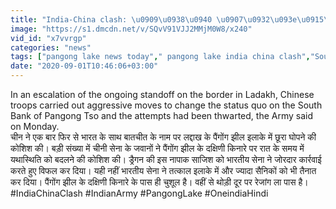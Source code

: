 ```yaml
---
title: "India-China clash: \u0909\u0938\u0940 \u0907\u0932\u093e\u0915\u0947 \u092e\u0947\u0902 \u092b\u093f\u0930 \u0918\u0941\u0938 \u0930\u0939\u093e \u0925\u093e \u091a\u0940\u0928, \u091c\u0939\u093e\u0902 \u0909\u0938\u0915\u0947 1300 \u091c\u0935\u093e\u0928 \u0939\u0941\u090f \u0925\u0947 \u0922\u0947\u0930 \u0935\u0928\u0907\u0902\u0921\u093f\u092f\u093e \u0939\u093f\u0902\u0926\u0940"
image: "https://s1.dmcdn.net/v/SQvV91VJJ2MMjM0W8/x240"
vid_id: "x7vvrgp"
categories: "news"
tags: ["pangong lake news today"," pangong lake india china clash","Southern pangong area"]
date: "2020-09-01T10:46:06+03:00"
---
```

In an escalation of the ongoing standoff on the border in Ladakh, Chinese troops carried out aggressive moves to change the status quo on the South Bank of Pangong Tso and the attempts had been thwarted, the Army said on Monday.  <br>चीन ने एक बार फिर से भारत के साथ बातचीत के नाम पर लद्दाख के पैंगोंग झील इलाके में छूरा घोपने की कोशिश की। बड़ी संख्‍या में चीनी सेना के जवानों ने पैंगोंग झील के दक्षिणी किनारे पर रात के समय में यथास्थिति को बदलने की कोशिश की। ड्रैगन की इस नापाक साजिश को भारतीय सेना ने जोरदार कार्रवाई करते हुए विफल कर दिया। यही नहीं भारतीय सेना ने तत्‍काल इलाके में और ज्‍यादा सैनिकों को भी तैनात कर दिया। पैंगोंग झील के दक्षिणी किनारे के पास ही चुशूल है। वहीं से थोड़ी दूर पर रेजांग ला पास है।   <br>#IndiaChinaClash #IndianArmy #PangongLake #OneindiaHindi
